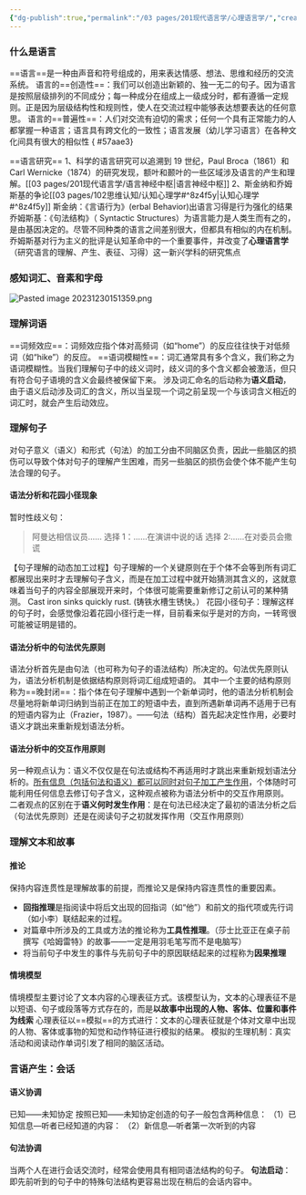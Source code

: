 ```yaml
---
{"dg-publish":true,"permalink":"/03 pages/201现代语言学/心理语言学/","created":"2024-11-30T20:53:33.878+08:00","updated":"2025-03-02T15:14:51.343+08:00"}
---
```


### 什么是语言
==语言==是一种由声音和符号组成的，用来表达情感、想法、思维和经历的交流系统。 
语言的==创造性==：我们可以创造出新颖的、独一无二的句子。因为语言是按照层级排列的不同成分；每一种成分在组成上一级成分时，都有遵循一定规则。正是因为层级结构性和规则性，使人在交流过程中能够表达想要表达的任何意思。
语言的==普遍性==：人们对交流有迫切的需求；任何一个具有正常能力的人都掌握一种语言；语言具有跨文化的一致性；语言发展（幼儿学习语言）在各种文化间具有很大的相似性
{ #57aae3}


==语言研究==
1、科学的语言研究可以追溯到 19 世纪，Paul Broca（1861）和 Carl Wernicke（1874）的研究发现，额叶和颞叶的一些区域涉及语言的产生和理解。[[03 pages/201现代语言学/语言神经中枢\|语言神经中枢]]
2、斯金纳和乔姆斯基的争论[[03 pages/102思维认知/认知心理学#^8z4f5y\|认知心理学#^8z4f5y]]
斯金纳：《言语行为》(erbal Behavior)出语言习得是行为强化的结果
乔姆斯基：《句法结构》（ Syntactic Structures）为语言能力是人类生而有之的，是由基因决定的。尽管不同种类的语言之间差别很大，但都具有相似的内在机制。
乔姆斯基对行为主义的批评是认知革命中的一个重要事件，并改变了**心理语言学**（研究语言的理解、产生、表征、习得）这一新兴学科的研究焦点
### 感知词汇、音素和字母
![Pasted image 20231230151359.png](/img/user/09%20settings/Z%20attachment/Pasted%20image%2020231230151359.png)

### 理解词语
==词频效应==：词频效应指个体对高频词（如“home”）的反应往往快于对低频词（如“hike”）的反应。
==语词模糊性==：词汇通常具有多个含义，我们称之为语词模糊性。当我们理解句子中的歧义词时，歧义词的多个含义都会被激活，但只有符合句子语境的含义会最终被保留下来。
涉及词汇命名的后动称为**语义启动**，由于语义后动涉及词汇的含义，所以当呈现一个词之前呈现一个与该词含义相近的词汇时，就会产生后动效应。

### 理解句子
对句子意义（语义）和形式（句法）的加工分由不同脑区负责，因此一些脑区的损伤可以导致个体对句子的理解产生困难，而另一些脑区的损伤会使个体不能产生句法合理的句子。
#### 语法分析和花园小径现象
暂时性歧义句：
> 阿曼达相信议员……
> 选择 1：……在演讲中说的话
> 选择 2:……在对委员会撒谎

【句子理解的动态加工过程】句子理解的一个关键原则在于个体不会等到所有词汇都展现出来时才去理解句子含义，而是在加工过程中就开始猜测其含义的，这就意味着当句子的内容全部展现开来时，个体很可能需要重新修订之前认可的某种猜测。
Cast iron sinks quickly rust. (铸铁水槽生锈快。）
花园小径句子：理解这样的句子时，会感觉像沿着花园小径行走一样，目前看来似乎是对的方向，一转弯很可能被证明是错的。

#### 语法分析中的句法优先原则
语法分析首先是由句法（也可称为句子的语法结构）所决定的。句法优先原则认为，语法分析机制是依据结构原则将词汇组成短语的。
其中一个主要的结构原则称为==晚封闭==：指个体在句子理解中遇到一个新单词时，他的语法分析机制会尽量地将新单词归纳到当前正在加工的短语中去，直到所遇新单词再不适用于已有的短语内容为止（Frazier，1987）。——句法（结构）首先起决定性作用，必要时语义才跳出来重新规划语法分析。

#### 语法分析中的交互作用原则
另一种观点认为：语义不仅仅是在句法或结构不再适用时才跳出来重新规划语法分析的。<u>所有信息（包括句法和语义）都可以同时对句子加工产生作用</u>，个体随时可能利用任何信息去修订句子含义，这种观点被称为语法分析中的交互作用原则。
二者观点的区别在于**语义何时发生作用**：是在句法已经决定了最初的语法分析之后（句法优先原则）还是在阅读句子之初就发挥作用（交互作用原则）

### 理解文本和故事
#### 推论
保持内容连贯性是理解故事的前提，而推论又是保持内容连贯性的重要因素。
- **回指推理**是指阅读中将后文出现的回指词（如“他”）和前文的指代项或先行词（如小李）联结起来的过程。
- 对篇章中所涉及的工具或方法的推论称为**工具性推理**。（莎士比亚正在桌子前撰写《哈姆雷特》的故事——一定是用羽毛笔写而不是电脑写）
- 将当前句子中发生的事件与先前句子中的原因联结起来的过程称为**因果推理**

#### 情境模型
情境模型主要讨论了文本内容的心理表征方式。该模型认为，文本的心理表征不是以短语、句子或段落等方式存在的，而是**以故事中出现的人物、客体、位置和事件为线索**
心理表征以==模拟==的方式进行：文本的心理表征就是个体对文章中出现的人物、客体或事物的知觉和动作特征进行模拟的结果。
模拟的生理机制：真实活动和阅读动作单词引发了相同的脑区活动。

### 言语产生：会话
#### 语义协调
已知——未知协定
按照已知——未知协定创造的句子一般包含两种信息：
（1）已知信息—听者已经知道的内容：
（2）新信息—听者第一次听到的内容

#### 句法协调
当两个人在进行会话交流时，经常会使用具有相同语法结构的句子。
**句法启动**：即先前听到的句子中的特殊句法结构更容易岀现在稍后的会话内容中。
